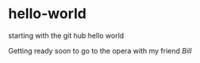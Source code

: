 # hello-world
starting with the git hub hello world

Getting ready soon to go to the opera with my friend *Bill*
